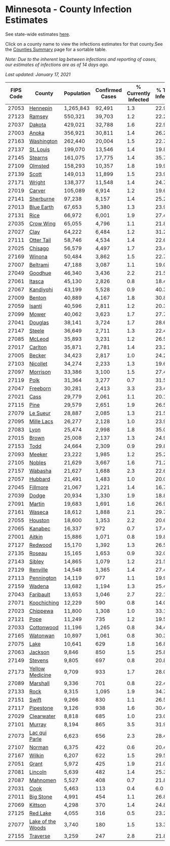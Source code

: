 # Minnesota - County Infection Estimates

See state-wide estimates [here](/infections/us-mn).

Click on a county name to view the infections estimates for that county.See the [Counties Summary](/infections/summary-counties) page for a sortable table.

*Note: Due to the inherent lag between infections and reporting of cases, our estimates of infections are as of 14 days ago.*

*Last updated: January 17, 2021*

|   FIPS Code |                                 County |   Population |   Confirmed Cases |   % Currently Infected |   % Total Infected |
|-------------|----------------------------------------|--------------|-------------------|------------------------|--------------------|
|       27053 |                   [Hennepin](hennepin) |    1,265,843 |            92,491 |                    1.3 |               22.9 |
|       27123 |                       [Ramsey](ramsey) |      550,321 |            39,703 |                    1.2 |               22.2 |
|       27037 |                       [Dakota](dakota) |      429,021 |            32,788 |                    1.6 |               22.9 |
|       27003 |                         [Anoka](anoka) |      356,921 |            30,811 |                    1.4 |               26.2 |
|       27163 |               [Washington](washington) |      262,440 |            20,004 |                    1.5 |               22.7 |
|       27137 |                 [St. Louis](st.-louis) |      199,070 |            13,546 |                    1.4 |               19.8 |
|       27145 |                     [Stearns](stearns) |      161,075 |            17,775 |                    1.4 |               35.7 |
|       27109 |                     [Olmsted](olmsted) |      158,293 |            10,357 |                    1.8 |               19.9 |
|       27139 |                         [Scott](scott) |      149,013 |            11,899 |                    1.5 |               23.9 |
|       27171 |                       [Wright](wright) |      138,377 |            11,548 |                    1.4 |               24.7 |
|       27019 |                       [Carver](carver) |      105,089 |             6,914 |                    1.2 |               19.6 |
|       27141 |                 [Sherburne](sherburne) |       97,238 |             8,157 |                    1.4 |               25.2 |
|       27013 |               [Blue Earth](blue-earth) |       67,653 |             5,380 |                    1.3 |               23.9 |
|       27131 |                           [Rice](rice) |       66,972 |             6,001 |                    1.9 |               27.4 |
|       27035 |                 [Crow Wing](crow-wing) |       65,055 |             4,796 |                    1.1 |               21.8 |
|       27027 |                           [Clay](clay) |       64,222 |             6,484 |                    1.2 |               31.2 |
|       27111 |               [Otter Tail](otter-tail) |       58,746 |             4,534 |                    1.4 |               22.6 |
|       27025 |                     [Chisago](chisago) |       56,579 |             4,497 |                    1.7 |               23.4 |
|       27169 |                       [Winona](winona) |       50,484 |             3,862 |                    1.5 |               22.7 |
|       27007 |                   [Beltrami](beltrami) |       47,188 |             3,087 |                    1.1 |               19.0 |
|       27049 |                     [Goodhue](goodhue) |       46,340 |             3,436 |                    2.2 |               21.5 |
|       27061 |                       [Itasca](itasca) |       45,130 |             2,826 |                    0.8 |               18.4 |
|       27067 |                 [Kandiyohi](kandiyohi) |       43,199 |             5,528 |                    0.9 |               40.3 |
|       27009 |                       [Benton](benton) |       40,889 |             4,167 |                    1.8 |               30.8 |
|       27059 |                       [Isanti](isanti) |       40,596 |             2,811 |                    1.2 |               20.3 |
|       27099 |                         [Mower](mower) |       40,062 |             3,623 |                    1.7 |               27.7 |
|       27041 |                     [Douglas](douglas) |       38,141 |             3,724 |                    1.7 |               28.6 |
|       27147 |                       [Steele](steele) |       36,649 |             2,711 |                    1.3 |               22.4 |
|       27085 |                       [McLeod](mcleod) |       35,893 |             3,231 |                    1.2 |               26.5 |
|       27017 |                     [Carlton](carlton) |       35,871 |             2,781 |                    1.4 |               23.2 |
|       27005 |                       [Becker](becker) |       34,423 |             2,817 |                    1.0 |               24.2 |
|       27103 |                   [Nicollet](nicollet) |       34,274 |             2,233 |                    1.3 |               19.6 |
|       27097 |                   [Morrison](morrison) |       33,386 |             3,100 |                    1.5 |               27.4 |
|       27119 |                           [Polk](polk) |       31,364 |             3,277 |                    0.7 |               31.5 |
|       27047 |                   [Freeborn](freeborn) |       30,281 |             2,413 |                    3.3 |               23.4 |
|       27021 |                           [Cass](cass) |       29,779 |             2,061 |                    1.1 |               20.1 |
|       27115 |                           [Pine](pine) |       29,579 |             2,651 |                    1.9 |               26.5 |
|       27079 |                   [Le Sueur](le-sueur) |       28,887 |             2,085 |                    1.3 |               21.5 |
|       27095 |               [Mille Lacs](mille-lacs) |       26,277 |             2,128 |                    1.0 |               23.9 |
|       27083 |                           [Lyon](lyon) |       25,474 |             2,998 |                    1.8 |               35.0 |
|       27015 |                         [Brown](brown) |       25,008 |             2,137 |                    1.3 |               24.9 |
|       27153 |                           [Todd](todd) |       24,664 |             2,309 |                    0.9 |               29.8 |
|       27093 |                       [Meeker](meeker) |       23,222 |             1,985 |                    1.2 |               25.2 |
|       27105 |                       [Nobles](nobles) |       21,629 |             3,667 |                    1.6 |               71.2 |
|       27157 |                     [Wabasha](wabasha) |       21,627 |             1,688 |                    2.3 |               22.6 |
|       27057 |                     [Hubbard](hubbard) |       21,491 |             1,483 |                    1.0 |               20.0 |
|       27045 |                   [Fillmore](fillmore) |       21,067 |             1,221 |                    1.4 |               16.7 |
|       27039 |                         [Dodge](dodge) |       20,934 |             1,330 |                    1.9 |               18.8 |
|       27091 |                       [Martin](martin) |       19,683 |             1,691 |                    1.6 |               26.9 |
|       27161 |                       [Waseca](waseca) |       18,612 |             1,888 |                    2.1 |               29.7 |
|       27055 |                     [Houston](houston) |       18,600 |             1,353 |                    2.2 |               20.6 |
|       27065 |                     [Kanabec](kanabec) |       16,337 |               972 |                    0.7 |               17.4 |
|       27001 |                       [Aitkin](aitkin) |       15,886 |             1,071 |                    0.8 |               19.8 |
|       27127 |                     [Redwood](redwood) |       15,170 |             1,392 |                    1.3 |               26.5 |
|       27135 |                       [Roseau](roseau) |       15,165 |             1,653 |                    0.9 |               32.0 |
|       27143 |                       [Sibley](sibley) |       14,865 |             1,079 |                    1.2 |               21.5 |
|       27129 |                   [Renville](renville) |       14,548 |             1,365 |                    1.4 |               27.4 |
|       27113 |               [Pennington](pennington) |       14,119 |               977 |                    1.1 |               19.9 |
|       27159 |                       [Wadena](wadena) |       13,682 |             1,194 |                    1.3 |               25.4 |
|       27043 |                 [Faribault](faribault) |       13,653 |             1,046 |                    2.7 |               22.1 |
|       27071 |             [Koochiching](koochiching) |       12,229 |               590 |                    0.8 |               14.0 |
|       27023 |                   [Chippewa](chippewa) |       11,800 |             1,308 |                    1.0 |               33.1 |
|       27121 |                           [Pope](pope) |       11,249 |               735 |                    1.2 |               19.5 |
|       27033 |               [Cottonwood](cottonwood) |       11,196 |             1,265 |                    0.8 |               34.4 |
|       27165 |                   [Watonwan](watonwan) |       10,897 |             1,061 |                    0.8 |               30.3 |
|       27075 |                           [Lake](lake) |       10,641 |               629 |                    1.8 |               16.8 |
|       27063 |                     [Jackson](jackson) |        9,846 |               850 |                    1.5 |               25.8 |
|       27149 |                     [Stevens](stevens) |        9,805 |               697 |                    0.8 |               20.8 |
|       27173 |     [Yellow Medicine](yellow-medicine) |        9,709 |               933 |                    1.7 |               28.0 |
|       27089 |                   [Marshall](marshall) |        9,336 |               701 |                    0.8 |               22.4 |
|       27133 |                           [Rock](rock) |        9,315 |             1,095 |                    1.9 |               34.7 |
|       27151 |                         [Swift](swift) |        9,266 |               830 |                    1.1 |               26.5 |
|       27117 |                 [Pipestone](pipestone) |        9,126 |               938 |                    1.6 |               30.4 |
|       27029 |               [Clearwater](clearwater) |        8,818 |               685 |                    1.0 |               23.0 |
|       27101 |                       [Murray](murray) |        8,194 |               865 |                    3.5 |               31.9 |
|       27073 |         [Lac qui Parle](lac-qui-parle) |        6,623 |               656 |                    2.3 |               28.4 |
|       27107 |                       [Norman](norman) |        6,375 |               422 |                    0.6 |               20.4 |
|       27167 |                       [Wilkin](wilkin) |        6,207 |               622 |                    1.5 |               29.5 |
|       27051 |                         [Grant](grant) |        5,972 |               425 |                    1.9 |               21.0 |
|       27081 |                     [Lincoln](lincoln) |        5,639 |               482 |                    1.4 |               25.3 |
|       27087 |                   [Mahnomen](mahnomen) |        5,527 |               408 |                    0.7 |               21.8 |
|       27031 |                           [Cook](cook) |        5,463 |               113 |                    0.4 |                6.0 |
|       27011 |                 [Big Stone](big-stone) |        4,991 |               454 |                    1.1 |               26.8 |
|       27069 |                     [Kittson](kittson) |        4,298 |               370 |                    1.4 |               24.8 |
|       27125 |                   [Red Lake](red-lake) |        4,055 |               316 |                    0.5 |               23.2 |
|       27077 | [Lake of the Woods](lake-of-the-woods) |        3,740 |               180 |                    1.5 |               13.3 |
|       27155 |                   [Traverse](traverse) |        3,259 |               247 |                    2.8 |               21.8 |